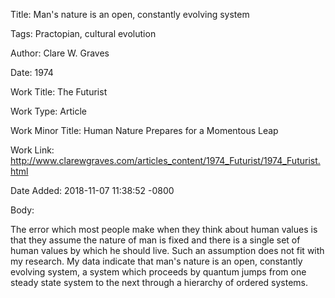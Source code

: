 Title:  Man's nature is an open, constantly evolving system

Tags:   Practopian, cultural evolution

Author: Clare W. Graves

Date:   1974

Work Title: The Futurist

Work Type: Article

Work Minor Title: Human Nature Prepares for a Momentous Leap

Work Link: http://www.clarewgraves.com/articles_content/1974_Futurist/1974_Futurist.html

Date Added: 2018-11-07 11:38:52 -0800

Body: 

The error which most people make when they think about human values is that they assume the nature of man is fixed and there is a single set of human values by which he should live. Such an assumption does not fit with my research. My data indicate that man's nature is an open, constantly evolving system, a system which proceeds by quantum jumps from one steady state system to the next through a hierarchy of ordered systems.


